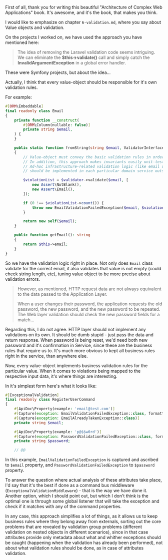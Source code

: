 First of all, thank you for writing this beautiful "Architecture of Complex Web Applications" book. It's awesome, and it's the book, that makes you think.

I would like to emphasize on chapter `6-validation.md`, where you say about Value objects and validation.

On the projects I worked on, we have used the approach you have mentioned here:

> The idea of removing the Laravel validation code seems intriguing. We can eliminate the **$this->validate()** call and simply catch the **InvalidArgumentException** in a global error handler.

These were Symfony projects, but about the idea...

Actually, I think that every value-object should be responsible for it's own validation rules. 

For example:

```php
#[ORM\Embeddable]
final readonly class Email
{
    private function __construct(
        #[ORM\Column(nullable: false)]
        private string $email,
    ) {
    }

    public static function fromString(string $email, ValidatorInterface $validator): self
    {
        // Value-object must convey the basic validation rules in order to enforce invariants provided by the business.
        // In addition, this approach makes invariants easily unit-tested.
        // Ad-hoc infrastructure-related validation logic (like email uniqueness)
        // should be implemented in each particular domain service outside the value-object.

        $violationList = $validator->validate($email, [
            new Assert\NotBlank(),
            new Assert\Email(),
        ]);

        if (0 !== $violationList->count()) {
            throw new EmailValidationFailedException($email, $violationList);
        }

        return new self($email);
    }

    public function getEmail(): string
    {
        return $this->email;
    }
}
```

So we have the validation logic right in place. Not only does `Email` class validate for the correct email, it also validates that value is not empty (could check string length, etc), tuning value object to be more precise about validation errors.

> However, as mentioned, HTTP request data are not always equivalent to the data passed to the Application Layer.
> 
> When a user changes their password, the application requests the old password, the new password, and the new password to be repeated. The Web layer validation should check the new password fields for a match...

Regarding this, I do not agree. HTTP layer should not implement any validations on its own. It should be dumb stupid - just pass the data and return response. When password is being reset, we'd need both new password and it's confirmation in Service, since these are the business rules that require us to. It's much more obvious to kept all business rules right in the service, than anywhere else.

Now, every value-object implements business validation rules for the particular value. When it comes to violations being mapped to the respective input data, it's where things are interesting.

In it's simplest form here's what it looks like:

```php
#[ExceptionalValidation]
final readonly class RegisterUserCommand
{
    #[ApiDoc\Property(example: 'email@test.com')]
    #[Capture(exception: EmailValidationFailedException::class, formatter: ViolationListExceptionFormatter::class)]
    #[Capture(exception: EmailAlreadyTakenException::class)]
    private string $email;

    #[ApiDoc\Property(example: 'p@$$w0rd')]
    #[Capture(exception: PasswordValidationFailedException::class, formatter: ViolationListExceptionFormatter::class)]
    private string $password;

    // @@
```

In this example, `EmailValidationFailedException` is captured and ascribed to `$email` property, and `PasswordValidationFailedException` to `$password` property.

To answer the question where actual analysis of these attributes take place, I'd say that it's the best if done as a command bus middleware (`ExceptionalValidationMiddleware`) - that is the way we have done it. Another option, which I should point out, but which I don't think is the optimal one is through some global listener that will take the exception and check if it matches with any of the command properties.

In any case, this approach simplifies a lot of things, as it allows us to keep business rules where they belong away from externals, sorting out the core problems that are revealed by validation group problems (different validation on nested objects in different scenarios), since in that case attributes provide only metadata about what and whither exceptions should be caught (happening when the validation has already been performed), not about what validation rules should be done, as in case of attributes validation.
